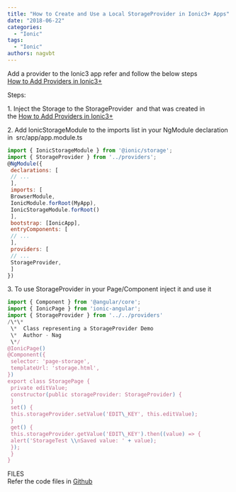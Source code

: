 ```yaml
---
title: "How to Create and Use a Local StorageProvider in Ionic3+ Apps"
date: "2018-06-22"
categories: 
  - "Ionic"
tags: 
  - "Ionic"
authors: nagvbt
---
```


Add a provider to the Ionic3 app refer and follow the below steps  
[How to Add Providers in Ionic3+](http://nagvbt.blogspot.com/2018/06/how-to-add-providers-in-ionic3.html)   

<!--truncate-->
Steps:  
  
1\. Inject the Storage to the StorageProvider  and that was created in the [How to Add Providers in Ionic3+](http://nagvbt.blogspot.com/2018/06/how-to-add-providers-in-ionic3.html)   
  
  

2\. Add IonicStorageModule to the imports list in your NgModule declaration in  src/app/app.module.ts  

```js 
import { IonicStorageModule } from '@ionic/storage';  
import { StorageProvider } from '../providers';  
@NgModule({  
 declarations: [  
 // ...  
 ],  
 imports: [  
 BrowserModule,  
 IonicModule.forRoot(MyApp),  
 IonicStorageModule.forRoot()  
 ],  
 bootstrap: [IonicApp],  
 entryComponents: [  
 // ...  
 ],  
 providers: [  
 // ...  
 StorageProvider,  
 ]  
})  
```
  
3\. To use StorageProvider in your Page/Component inject it and use it 
```js 
import { Component } from '@angular/core';  
import { IonicPage } from 'ionic-angular';  
import { StorageProvider } from '../../providers'  
/\*\*  
 \*  Class representing a StorageProvider Demo  
 \*  Author - Nag  
 \*/  
@IonicPage()  
@Component({  
 selector: 'page-storage',  
 templateUrl: 'storage.html',  
})  
export class StoragePage {  
 private editValue;  
 constructor(public storageProvider: StorageProvider) {  
 }  
 set() {  
 this.storageProvider.setValue('EDIT\_KEY', this.editValue);  
 }  
 get() {  
 this.storageProvider.getValue('EDIT\_KEY').then((value) => {  
 alert('StorageTest \\nSaved value: ' + value);  
 });  
 }  
} 
``` 
  
FILES  
Refer the code files in [Github](https://github.com/nagvbt/IonicTemplate/commit/15805bd428b81b3faf4b54a4d30d92c1f60eb270)
